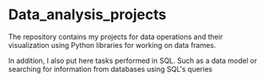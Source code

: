 # Data_analysis_projects


The repository contains my projects for data operations and their visualization using Python libraries for working on data frames.

In addition, I also put here tasks performed in SQL. Such as a data model or searching for information from databases using SQL's queries
